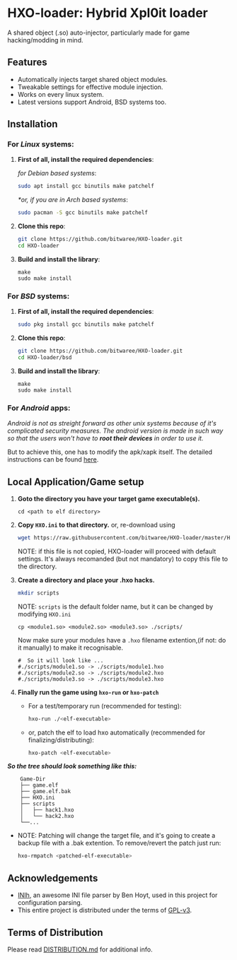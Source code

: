
# HXO-loader: Hybrid Xpl0it loader

A shared object (.so) auto-injector, particularly made for game hacking/modding in mind.

## Features
- Automatically injects target shared object modules.
- Tweakable settings for effective module injection.
- Works on every linux system.
- Latest versions support Android, BSD systems too.

## Installation
### For _Linux_ systems:

1. **First of all, install the required dependencies**:

    *for Debian based systems*:
    ```bash
    sudo apt install gcc binutils make patchelf
    ```
    _*or, if you are in Arch based systems_:
    ```bash
    sudo pacman -S gcc binutils make patchelf
    ```

2. **Clone this repo**:

    ```bash
    git clone https://github.com/bitwaree/HXO-loader.git
    cd HXO-loader
    ```

3. **Build and install the library**:
    ```
    make
    sudo make install
    ```

### For _BSD_ systems:
1. **First of all, install the required dependencies**:

    ```bash
    sudo pkg install gcc binutils make patchelf
    ```

3. **Clone this repo**:

    ```bash
    git clone https://github.com/bitwaree/HXO-loader.git
    cd HXO-loader/bsd
    ```

3. **Build and install the library**:

    ```
    make
    sudo make install
    ```


### For _Android_ apps:
_Android is not as streight forward as other unix systems because of it's complicated security measures. The android version is made in such way so that the users won't have to **root their devices** in order to use it._

But to achieve this, one has to modify the apk/xapk itself. The detailed instructions can be found [here](./android/Guide-for-Android.md).



## Local Application/Game setup
1. **Goto the directory you have your target game executable(s).**
    ```
    cd <path to elf directory>
    ```

2. **Copy `HXO.ini` to that directory.**
    or, re-download using
    ```bash
    wget https://raw.githubusercontent.com/bitwaree/HXO-loader/master/HXO.ini
    ```
    NOTE: if this file is not copied, HXO-loader will proceed with default settings. It's always recomanded (but not mandatory) to copy this file to the directory.

3. **Create a directory and place your .hxo hacks.**
    ```bash
    mkdir scripts
    ```
    NOTE: `scripts` is the default folder name, but it can be changed by modifying `HXO.ini`
    ```
    cp <module1.so> <module2.so> <module3.so> ./scripts/
    ```
    Now make sure your modules have a `.hxo` filename extention,(if not: do it manually) to make it recognisable.
    ```
    #  So it will look like ...
    #./scripts/module1.so -> ./scripts/module1.hxo 
    #./scripts/module2.so -> ./scripts/module2.hxo 
    #./scripts/module3.so -> ./scripts/module3.hxo 
    ```


4. **Finally run the game using `hxo-run` or `hxo-patch`**
     - For a test/temporary run (recommended for testing):
        ```bash
        hxo-run ./<elf-executable>
        ```
    - or, patch the elf to load hxo automatically (recommended for finalizing/distributing):
        ```bash
        hxo-patch <elf-executable>
        ```
___So the tree should look something like this:___

```tree
    Game-Dir
    ├── game.elf
    ├── game.elf.bak
    ├── HXO.ini
    ├── scripts
    │   ├── hack1.hxo
    │   └── hack2.hxo
    └──...
```
- NOTE: Patching will change the target file, and it's going to create a backup file with a .bak extention. To remove/revert the patch just run:
    ```bash
    hxo-rmpatch <patched-elf-executable>
    ```


## Acknowledgements
 - [INIh](https://github.com/benhoyt/inih), an awesome INI file parser by Ben Hoyt, used in this project for configuration parsing.
 - This entire project is distributed under the terms of [GPL-v3](https://www.gnu.org/licenses/quick-guide-gplv3.html).


## Terms of Distribution
Please read [DISTRIBUTION.md](https://github.com/bitwaree/HXO-loader/blob/master/DISTRIBUTION.md) for additional info.
